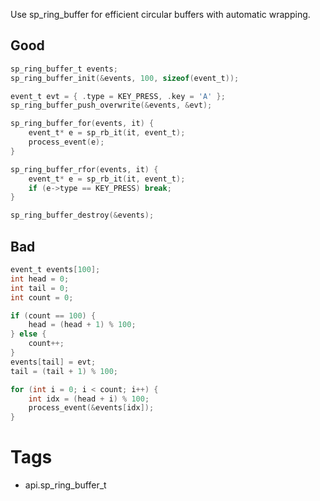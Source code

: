 Use sp_ring_buffer for efficient circular buffers with automatic wrapping.

## Good
```c
sp_ring_buffer_t events;
sp_ring_buffer_init(&events, 100, sizeof(event_t));

event_t evt = { .type = KEY_PRESS, .key = 'A' };
sp_ring_buffer_push_overwrite(&events, &evt);

sp_ring_buffer_for(events, it) {
    event_t* e = sp_rb_it(it, event_t);
    process_event(e);
}

sp_ring_buffer_rfor(events, it) {
    event_t* e = sp_rb_it(it, event_t);
    if (e->type == KEY_PRESS) break;
}

sp_ring_buffer_destroy(&events);
```

## Bad
```c
event_t events[100];
int head = 0;
int tail = 0;
int count = 0;

if (count == 100) {
    head = (head + 1) % 100;
} else {
    count++;
}
events[tail] = evt;
tail = (tail + 1) % 100;

for (int i = 0; i < count; i++) {
    int idx = (head + i) % 100;
    process_event(&events[idx]);
}
```

# Tags
- api.sp_ring_buffer_t